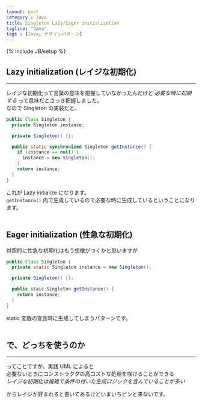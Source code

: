 ```yaml
---
layout: post
category : Java
title: Singleton Lazy/Eager initialization
tagline: "Java"
tags : [Java, デザインパターン]
---
```

{% include JB/setup %}

## Lazy initialization (レイジな初期化)

<hr class='section-line'>

レイジな初期化って言葉の意味を把握していなかったんだけど *必要な時に初期する* って意味だとさっき把握しました。  
なので Singleton の実装だと、

``` Java
public Class Singleton {
  private Singleton instance;

  private Singleton() {};

  public static synchronized Singleton getInstance() {
    if (instance == null) {
      instance = new Singleton();
    }
    return instance;
  }
}

```  

これが Lazy initialize になります。  
`getInstance()` 内で生成しているので必要な時に生成しているということになります。
<br>
<br>

## Eager initialization (性急な初期化)  

対照的に性急な初期化はもう想像がつくかと思いますが  

``` Java
public Class Singleton {
  private static Singleton instance = new Singleton();

  private Singleton() {};

  public staic Singleton getInstance() {
    return instance;
  }
}

```  

static 変数の宣言時に生成してしまうパターンです。
<br>
<br>

## で、どっちを使うのか  

<hr class='section-line'>

ってことですが、実践 UML によると  
必要ないときにコンストラクタの高コストな処理を咲けることができる  
*レイジな初期化は複雑で条件の付いた生成ロジックを含んでいることが多い*

からレイジが好まれると書いてあるけどいまいちピンと来ないです。
